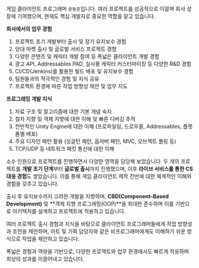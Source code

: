
게임 클라이언트 프로그래머 `문동준`입니다. 여러 프로젝트를 성공적으로 이끌며 회사 성장에 기여했으며, 현재도 핵심 개발자로 중요한 역할을 맡고 있습니다. 

**회사에서의 업무 경험**
1. 프로젝트 초기 개발부터 출시 및 장기 유지보수 경험
2. 양대 마켓 출시 및 글로벌 서비스 프로젝트 경험
3. 다양한 콘텐츠 및 캐릭터 개발 참여 등 폭넓은 클라이언트 개발 경험
4. 광고 API, Addressables PAD, 실사풍 캐릭터 커스터마이징 등 다양한 R&D 경험
5. CI/CD(Jenkins)를 활용한 빌드 배포 및 유지보수 경험
6. 팀원들과의 적극적인 경험 및 지식 공유
7. 프로젝트 환경에 따른 작업 방향성 제안 및 업무 지도

**프로그래밍 개발 지식**
1. 자료 구조 및 알고리즘에 대한 기본 개념 숙지
2. 절차 지향 및 객체 지향에 대한 이해 및 빠른 디버깅 추적
3. 전반적인 Unity Engine에 대한 이해 (프로파일링, 드로우콜, Addressables, 플랫폼별 배포)
4. 주요 디자인 패턴 활용 (싱글턴 패턴, 옵저버 패턴, MVC, 오브젝트 풀링 등)
5. TCP/UDP 등 네트워크 패킷 통신에 대한 이해

소수 인원으로 프로젝트를 진행하면서 다양한 영역을 담당해 보았습니다. 두 개의 프로젝트를 **개발 초기 단계**부터 **글로벌 출시**까지 진행했으며, 이후 **라이브 서비스를 통한 CS 대응 경험**도 쌓았습니다. 이를 통해 게임 클라이언트 제작 전반에 대한 체계적인 이해와 경험을 갖추고 있습니다.

출시 후 유지보수까지 고려한 개발을 지향하며, <span class="search">**CBD(Component-Based Development)**</span> 및 **객체 지향 프로그래밍(OOP)**을 최대한 준수하며 이를 기반으로 아키텍처를 설계하고 프로젝트에 적용하고 있습니다.

여러 프로젝트 출시 경험과 지식을 바탕으로 클라이언트 프로그래머들에게 작업 방향성과 조언을 제안하며, 아트 및 기획 담당자와 같은 비프로그래머에게도 이해하기 쉬운 방식으로 작업을 제안하고 있습니다.

폭넓은 경험과 역량을 기반으로, 다양한 프로젝트와 업무 환경에서도 빠르게 적응하며 최상의 성과를 이끌어내고 있습니다.